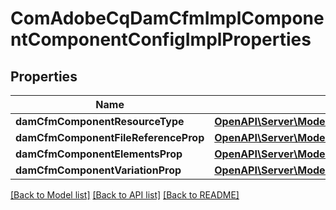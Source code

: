 # ComAdobeCqDamCfmImplComponentComponentConfigImplProperties

## Properties
Name | Type | Description | Notes
------------ | ------------- | ------------- | -------------
**damCfmComponentResourceType** | [**OpenAPI\Server\Model\ConfigNodePropertyString**](ConfigNodePropertyString.md) |  | [optional] 
**damCfmComponentFileReferenceProp** | [**OpenAPI\Server\Model\ConfigNodePropertyString**](ConfigNodePropertyString.md) |  | [optional] 
**damCfmComponentElementsProp** | [**OpenAPI\Server\Model\ConfigNodePropertyString**](ConfigNodePropertyString.md) |  | [optional] 
**damCfmComponentVariationProp** | [**OpenAPI\Server\Model\ConfigNodePropertyString**](ConfigNodePropertyString.md) |  | [optional] 

[[Back to Model list]](../README.md#documentation-for-models) [[Back to API list]](../README.md#documentation-for-api-endpoints) [[Back to README]](../README.md)


